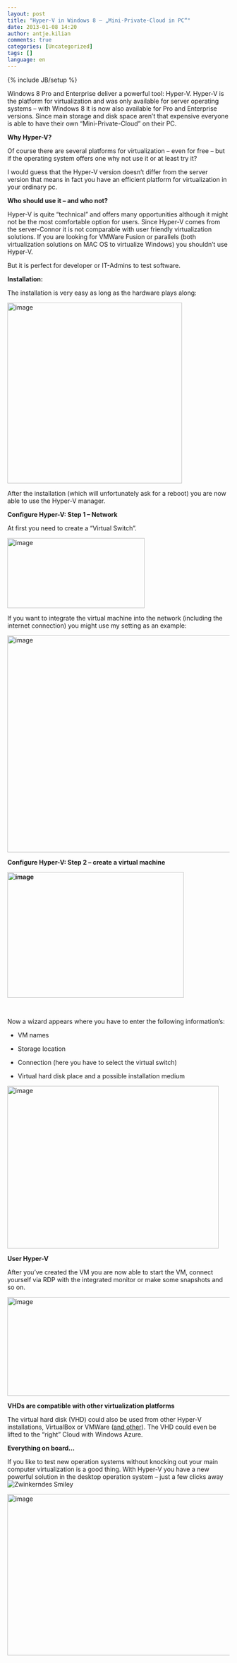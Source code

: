 ```yaml
---
layout: post
title: "Hyper-V in Windows 8 – „Mini-Private-Cloud in PC“"
date: 2013-01-08 14:20
author: antje.kilian
comments: true
categories: [Uncategorized]
tags: []
language: en
---
```

{% include JB/setup %}
&nbsp;

<strong> </strong>

Windows 8 Pro and Enterprise deliver a powerful tool: Hyper-V. Hyper-V is the platform for virtualization and was only available for server operating systems – with Windows 8 it is now also available for Pro and Enterprise versions. Since main storage and disk space aren’t that expensive everyone is able to have their own “Mini-Private-Cloud” on their PC.

<strong>Why Hyper-V? </strong>

<strong> </strong>

Of course there are several platforms for virtualization – even for free – but if the operating system offers one why not use it or at least try it?

I would guess that the Hyper-V version doesn’t differ from the server version that means in fact you have an efficient platform for virtualization in your ordinary pc.

<strong>Who should use it – and who not?</strong>

<strong> </strong>

Hyper-V is quite “technical” and offers many opportunities although it might not be the most comfortable option for users. Since Hyper-V comes from the server-Connor it is not comparable with user friendly virtualization solutions. If you are looking for VMWare Fusion or parallels (both virtualization solutions on MAC OS to virtualize Windows) you shouldn’t use Hyper-V.

But it is perfect for developer or IT-Admins to test software.

<strong>Installation:</strong>

<strong> </strong>

The installation is very easy as long as the hardware plays along:

<img style="background-image: none; padding-left: 0px; padding-right: 0px; padding-top: 0px; border: 0px;" title="image" src="http://code-inside.de/blog/wp-content/uploads/image_thumb850.png" border="0" alt="image" width="396" height="410" />

After the installation (which will unfortunately ask for a reboot) you are now able to use the Hyper-V manager.

<strong>Configure Hyper-V: Step 1 – Network </strong>

<strong> </strong>

At first you need to create a “Virtual Switch”.

<img title="image" src="http://code-inside.de/blog/wp-content/uploads/image_thumb851.png" border="0" alt="image" width="311" height="159" />

If you want to integrate the virtual machine into the network (including the internet connection) you might use my setting as an example:

<img style="background-image: none; padding-left: 0px; padding-right: 0px; padding-top: 0px; border: 0px;" title="image" src="http://code-inside.de/blog/wp-content/uploads/image_thumb852.png" border="0" alt="image" width="521" height="492" />

<strong> </strong>

<strong>Configure Hyper-V: Step 2 – create a virtual machine </strong>

<strong><img style="background-image: none; padding-left: 0px; padding-right: 0px; padding-top: 0px; border: 0px;" title="image" src="http://code-inside.de/blog/wp-content/uploads/image_thumb853.png" border="0" alt="image" width="400" height="285" /></strong>

&nbsp;

<strong> </strong>

Now a wizard appears where you have to enter the following information’s:

- VM names

- Storage location

- Connection (here you have to select the virtual switch)

- Virtual hard disk place and a possible installation medium

<img style="background-image: none; padding-left: 0px; padding-right: 0px; padding-top: 0px; border: 0px;" title="image" src="http://code-inside.de/blog/wp-content/uploads/image_thumb854.png" border="0" alt="image" width="479" height="369" />

<strong>User Hyper-V</strong>

<strong> </strong>

After you’ve created the VM you are now able to start the VM, connect yourself via RDP with the integrated monitor or make some snapshots and so on.

<img title="image" src="http://code-inside.de/blog/wp-content/uploads/image_thumb855.png" border="0" alt="image" width="538" height="224" />

<strong>VHDs are compatible with other virtualization platforms </strong>

<strong> </strong>

The virtual hard disk (VHD) could also be used from other Hyper-V installations, VirtualBox or VMWare (<a href="http://en.wikipedia.org/wiki/VHD_(file_format)">and other</a>). The VHD could even be lifted to the “right” Cloud with Windows Azure.

<strong>Everything on board… </strong>

If you like to test new operation systems without knocking out your main computer virtualization is a good thing. With Hyper-V you have a new powerful solution in the desktop operation system – just a few clicks away <img class="wlEmoticon wlEmoticon-winkingsmile" style="border-style: none;" src="http://code-inside.de/blog-in/wp-content/uploads/wlEmoticon-winkingsmile49.png" alt="Zwinkerndes Smiley" />

<img style="background-image: none; padding-left: 0px; padding-right: 0px; padding-top: 0px; border: 0px;" title="image" src="http://code-inside.de/blog/wp-content/uploads/image_thumb856.png" border="0" alt="image" width="587" height="366" />
